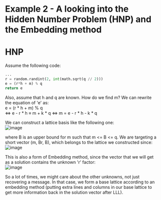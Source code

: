 # Example 2 - A looking into the Hidden Number Problem (HNP) and the Embedding method

# HNP
Assume the following code:
```py
...
r = random.randint(2, int(math.sqrt(q // 2)))
e = (r*h + m) % q
return e
```

Also, assume that h and q are known. How do we find m?
We can rewrite the equation of 'e' as:  
e = (r * h + m) % q  
$\Leftrightarrow$ e - r * h $\equiv$ m + k * q
$\Leftrightarrow$ m = e - r * h - k * q

We can construct a lattice basis like the following one:  
![image](https://github.com/connar/Lattices/assets/87579399/5cc61f12-05b8-4e28-a880-a4228e7782f8)



where B is an upper bound for m such that m <= B <= q.
We are targeting a short vector (m, Br, B), which belongs to the lattice we constructed since:  
![image](https://github.com/connar/Lattices/assets/87579399/c95cbdf9-64e9-4269-bf47-ca21a26d924f)



This is also a form of Embedding method, since the vector that we will get as a solution contains the unknown 'r' factor:  
![image](https://github.com/connar/Lattices/assets/87579399/216b1181-0dfc-44c9-9013-cb652fce13b4)

So a lot of times, we might care about the other unknowns, not just recovering a message. In that case, we form a base lattice according to an embedding method (putting extra lines and columns in our base lattice to get more information back in the solution vector after LLL).
